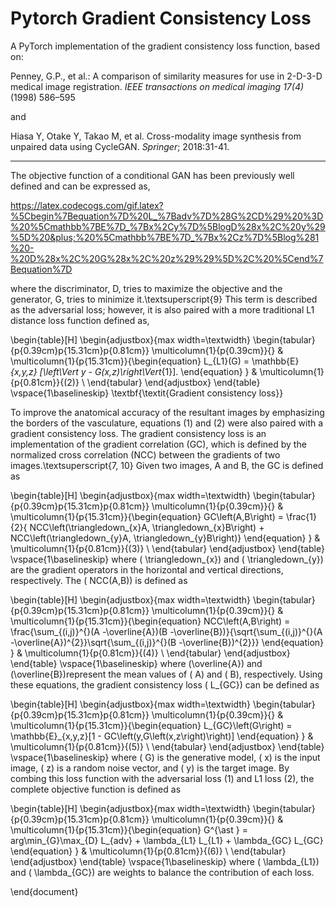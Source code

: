 # Pytorch Gradient Consistency Loss
A PyTorch implementation of the gradient consistency loss function, based on:

Penney, G.P., et al.: A comparison of similarity measures for use in 2-D-3-D medical image registration. _IEEE transactions on medical imaging 17(4)_ (1998) 586–595 

and 

Hiasa Y, Otake Y, Takao M, et al. Cross-modality image synthesis from unpaired data using CycleGAN. _Springer_; 2018:31-41.


****************************************************************************************************************************

The objective function of a conditional GAN has been previously well defined and can be expressed as,

https://latex.codecogs.com/gif.latex?%5Cbegin%7Bequation%7D%20L_%7Badv%7D%28G%2CD%29%20%3D%20%5Cmathbb%7BE%7D_%7Bx%2Cy%7D%5BlogD%28x%2C%20y%29%5D%20&plus;%20%5Cmathbb%7BE%7D_%7Bx%2Cz%7D%5Blog%281%20-%20D%28x%2C%20G%28x%2C%20z%29%29%5D%2C%20%5Cend%7Bequation%7D

where the discriminator, D, tries to maximize the objective and the generator, G, tries to minimize it.\textsuperscript{9} This term is described as the adversarial loss; however, it is also paired with a more traditional L1 distance loss function defined as,

\begin{table}[H]
\begin{adjustbox}{max width=\textwidth}
\begin{tabular}{p{0.39cm}p{15.31cm}p{0.81cm}}
\multicolumn{1}{p{0.39cm}}{} & 
\multicolumn{1}{p{15.31cm}}{\begin{equation}
L_{L1}(G)  = \mathbb{E}_{x,y,z} [\left\Vert y - G(x,z)\right\Vert_{1}].
\end{equation}
} & 
\multicolumn{1}{p{0.81cm}}{(2)} \\ 
\end{tabular}
\end{adjustbox}
\end{table}
\vspace{1\baselineskip}
\textbf{\textit{Gradient consistency loss}}

To improve the anatomical accuracy of the resultant images by emphasizing the borders of the vasculature, equations (1) and (2) were also paired with a gradient consistency loss. The gradient consistency loss is an implementation of the gradient correlation (GC), which is defined by the normalized cross correlation (NCC) between the gradients of two images.\textsuperscript{7, 10} Given two images, A and B, the GC is defined as

\begin{table}[H]
\begin{adjustbox}{max width=\textwidth}
\begin{tabular}{p{0.39cm}p{15.31cm}p{0.81cm}}
\multicolumn{1}{p{0.39cm}}{} & 
\multicolumn{1}{p{15.31cm}}{\begin{equation}
GC\left(A,B\right) = \frac{1}{2}\{ NCC\left(\triangledown_{x}A, \triangledown_{x}B\right) + NCC\left(\triangledown_{y}A, \triangledown_{y}B\right)\} 
\end{equation}
} & 
\multicolumn{1}{p{0.81cm}}{(3)} \\ 
\end{tabular}
\end{adjustbox}
\end{table}
\vspace{1\baselineskip}
where \( \triangledown_{x}\) and \( \triangledown_{y}\) are the gradient operators in the horizontal and vertical directions, respectively. The \( NCC(A,B)\) is defined as 

\begin{table}[H]
\begin{adjustbox}{max width=\textwidth}
\begin{tabular}{p{0.39cm}p{15.31cm}p{0.81cm}}
\multicolumn{1}{p{0.39cm}}{} & 
\multicolumn{1}{p{15.31cm}}{\begin{equation}
NCC\left(A,B\right) = \frac{\sum_{(i,j)}^{}(A -\overline{A})(B -\overline{B})}{\sqrt{\sum_{(i,j)}^{}(A -\overline{A})^{2}}\sqrt{\sum_{(i,j)}^{}(B -\overline{B})^{2}}}
\end{equation}
} & 
\multicolumn{1}{p{0.81cm}}{(4)} \\ 
\end{tabular}
\end{adjustbox}
\end{table}
\vspace{1\baselineskip}
where \(\overline{A}\) and \(\overline{B}\)represent the mean values of \( A\) and \( B\), respectively. Using these equations, the gradient consistency loss \( L_{GC}\) can be defined as

\begin{table}[H]
\begin{adjustbox}{max width=\textwidth}
\begin{tabular}{p{0.39cm}p{15.31cm}p{0.81cm}}
\multicolumn{1}{p{0.39cm}}{} & 
\multicolumn{1}{p{15.31cm}}{\begin{equation}
L_{GC}\left(G\right) = \mathbb{E}_{x,y,z}[1 - GC\left(y,G\left(x,z\right)\right)]
\end{equation}
} & 
\multicolumn{1}{p{0.81cm}}{(5)} \\ 
\end{tabular}
\end{adjustbox}
\end{table}
\vspace{1\baselineskip}
where \( G\) is the generative model, \( x\) is the input image, \( z\) is a random noise vector, and \( y\) is the target image. By combing this loss function with the adversarial loss (1) and L1 loss (2), the complete objective function is defined as 

\begin{table}[H]
\begin{adjustbox}{max width=\textwidth}
\begin{tabular}{p{0.39cm}p{15.31cm}p{0.81cm}}
\multicolumn{1}{p{0.39cm}}{} & 
\multicolumn{1}{p{15.31cm}}{\begin{equation}
G^{\ast } = arg\min_{G}\max_{D} L_{adv} + \lambda_{L1} L_{L1} + \lambda_{GC} L_{GC}
\end{equation}
} & 
\multicolumn{1}{p{0.81cm}}{(6)} \\ 
\end{tabular}
\end{adjustbox}
\end{table}
\vspace{1\baselineskip}
where \( \lambda_{L1}\) and \( \lambda_{GC}\) are weights to balance the contribution of each loss.

\end{document}
